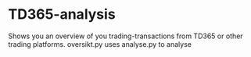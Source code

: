 # TD365-analysis
Shows you an overview of you trading-transactions from TD365 or other trading platforms.
oversikt.py uses analyse.py to analyse
